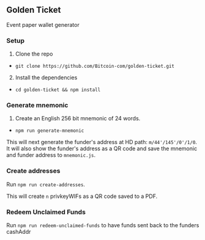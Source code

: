 ## Golden Ticket

Event paper wallet generator

### Setup

1. Clone the repo

- `git clone https://github.com/Bitcoin-com/golden-ticket.git`

2. Install the dependencies

- `cd golden-ticket && npm install`

### Generate mnemonic

1. Create an English 256 bit mnemonic of 24 words.

- `npm run generate-mnemonic`

This will next generate the funder's address at HD path: `m/44'/145'/0'/1/0`. It will also show the funder's address as a QR code and save the mnemonic and funder address to `mnemonic.js`.

### Create addresses

Run `npm run create-addresses`.

This will create `n` privkeyWIFs as a QR code saved to a PDF.

### Redeem Unclaimed Funds

Run `npm run redeem-unclaimed-funds` to have funds sent back to the funders cashAddr
